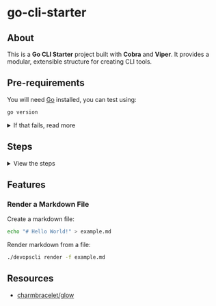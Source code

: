 # go-cli-starter

## About

This is a **Go CLI Starter** project built with **Cobra** and **Viper**. It provides a modular, extensible structure for creating CLI tools.

## Pre-requirements

You will need [Go](https://go.dev/dl/) installed, you can test using:

```bash
go version
```

<details>
  <summary>If that fails, read more</summary>

If you see: `go: command not found`, you will need to install Go. For version `1.24.0` on Linux, you can run:

```bash
curl -fsSL https://golang.org/dl/go1.24.0.linux-amd64.tar.gz | sudo tar -C /usr/local -xzf -
export PATH=$PATH:/usr/local/go/bin
echo "export PATH=\$PATH:/usr/local/go/bin" >> ~/.bashrc
echo "export GOPATH=\$HOME/go" >> ~/.bashrc
echo "export GOROOT=/usr/local/go" >> ~/.bashrc
```

Now you should get a version back when running `go version` and then to test:

```bash
echo 'package main; import "fmt"; func main() { fmt.Println("Hello, Go!") }' > test.go
go run test.go
rm -f test.go
```

</details>

## Steps

<details>
  <summary>View the steps</summary>

Download the `glow` library:

```bash
go get github.com/charmbracelet/glow
go get github.com/charmbracelet/glamour
```

</details>

## Features

### Render a Markdown File

Create a markdown file:

```bash
echo "# Hello World!" > example.md
```

Render markdown from a file:

```bash
./devopscli render -f example.md
```

## Resources

- [charmbracelet/glow](https://github.com/charmbracelet/glow)

